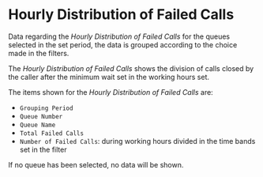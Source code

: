 # Hourly Distribution of Failed Calls

Data regarding the *Hourly Distribution of Failed Calls*
for the queues selected in the set period, the data is
grouped according to the choice made in the filters.

The *Hourly Distribution of Failed Calls* shows the division
of calls closed by the caller after the minimum wait
set in the working hours set.

The items shown for the *Hourly Distribution of Failed Calls*
are:

- `Grouping Period`
- `Queue Number`
- `Queue Name`
- `Total Failed Calls`
- `Number of Failed Calls`: during working hours divided
in the time bands set in the filter

If no queue has been selected, no data will be shown.
